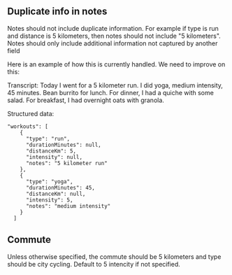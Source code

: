 ## Duplicate info in notes

Notes should not include duplicate information. For example if type is run and distance is 5 kilometers, then notes should not include "5 kilometers". Notes should only include additional information not captured by another field

Here is an example of how this is currently handled. We need to improve on this:

Transcript:
Today I went for a 5 kilometer run. I did yoga, medium intensity, 45 minutes. Bean burrito for lunch. For dinner, I had a quiche with some salad. For breakfast, I had overnight oats with granola.

Structured data:
```
"workouts": [
    {
      "type": "run",
      "durationMinutes": null,
      "distanceKm": 5,
      "intensity": null,
      "notes": "5 kilometer run"
    },
    {
      "type": "yoga",
      "durationMinutes": 45,
      "distanceKm": null,
      "intensity": 5,
      "notes": "medium intensity"
    }
  ]
```

## Commute
Unless otherwise specified, the commute should be 5 kilometers and type should be city cycling. Default to 5 intencity if not specified.
